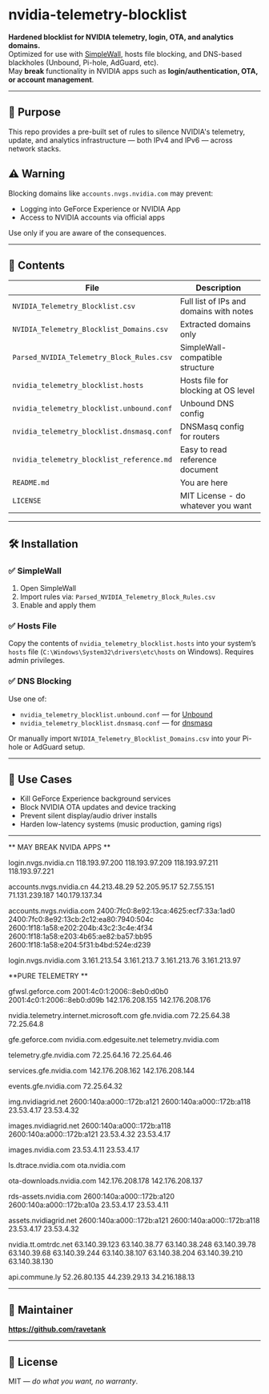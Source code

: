 # nvidia-telemetry-blocklist

**Hardened blocklist for NVIDIA telemetry, login, OTA, and analytics domains.**  
Optimized for use with [SimpleWall](https://www.henrypp.org/product/simplewall), hosts file blocking, and DNS-based blackholes (Unbound, Pi-hole, AdGuard, etc).  
May **break** functionality in NVIDIA apps such as **login/authentication, OTA, or account management**.

---

## 🧠 Purpose

This repo provides a pre-built set of rules to silence NVIDIA's telemetry, update, and analytics infrastructure — both IPv4 and IPv6 — across network stacks.

## ⚠️ Warning

Blocking domains like `accounts.nvgs.nvidia.com` may prevent:

- Logging into GeForce Experience or NVIDIA App
- Access to NVIDIA accounts via official apps

Use only if you are aware of the consequences.

---

## 📁 Contents

| File | Description |
|------|-------------|
| `NVIDIA_Telemetry_Blocklist.csv` | Full list of IPs and domains with notes |
| `NVIDIA_Telemetry_Blocklist_Domains.csv` | Extracted domains only |
| `Parsed_NVIDIA_Telemetry_Block_Rules.csv` | SimpleWall-compatible structure |
| `nvidia_telemetry_blocklist.hosts` | Hosts file for blocking at OS level |
| `nvidia_telemetry_blocklist.unbound.conf` | Unbound DNS config |
| `nvidia_telemetry_blocklist.dnsmasq.conf` | DNSMasq config for routers |
| `nvidia_telemetry_blocklist_reference.md` | Easy to read reference document |
| `README.md` | You are here |
| `LICENSE` | MIT License - do whatever you want |

---

## 🛠️ Installation

### ✅ SimpleWall

1. Open SimpleWall  
2. Import rules via: `Parsed_NVIDIA_Telemetry_Block_Rules.csv`  
3. Enable and apply them

### ✅ Hosts File

Copy the contents of `nvidia_telemetry_blocklist.hosts` into your system’s `hosts` file (`C:\Windows\System32\drivers\etc\hosts` on Windows). Requires admin privileges.

### ✅ DNS Blocking

Use one of:

- `nvidia_telemetry_blocklist.unbound.conf` — for [Unbound](https://nlnetlabs.nl/projects/unbound/about/)
- `nvidia_telemetry_blocklist.dnsmasq.conf` — for [dnsmasq](https://thekelleys.org.uk/dnsmasq/doc.html)

Or manually import `NVIDIA_Telemetry_Blocklist_Domains.csv` into your Pi-hole or AdGuard setup.

---

## 💬 Use Cases

- Kill GeForce Experience background services
- Block NVIDIA OTA updates and device tracking
- Prevent silent display/audio driver installs
- Harden low-latency systems (music production, gaming rigs)

---

 ** MAY BREAK NVIDA APPS **

login.nvgs.nvidia.cn
118.193.97.200
118.193.97.209
118.193.97.211
118.193.97.221

accounts.nvgs.nvidia.cn
44.213.48.29
52.205.95.17
52.7.55.151
71.131.239.187
140.179.137.34

accounts.nvgs.nvidia.com
2400:7fc0:8e92:13ca:4625:ecf7:33a:1ad0
2400:7fc0:8e92:13cb:2c12:ea80:7940:504c
2600:1f18:1a58:e202:204b:43c2:3c4e:4f34
2600:1f18:1a58:e203:4b65:ae82:ba57:bb95
2600:1f18:1a58:e204:5f31:b4bd:524e:d239

login.nvgs.nvidia.com
3.161.213.54
3.161.213.7
3.161.213.76
3.161.213.97

 **PURE TELEMETRY **

gfwsl.geforce.com
2001:4c0:1:2006::8eb0:d0b0
2001:4c0:1:2006::8eb0:d09b
142.176.208.155
142.176.208.176

nvidia.telemetry.internet.microsoft.com
gfe.nvidia.com
72.25.64.38
72.25.64.8

gfe.geforce.com
nvidia.com.edgesuite.net
telemetry.nvidia.com

telemetry.gfe.nvidia.com
72.25.64.16
72.25.64.46

services.gfe.nvidia.com
142.176.208.162
142.176.208.144

events.gfe.nvidia.com
72.25.64.32

img.nvidiagrid.net
2600:140a:a000::172b:a121
2600:140a:a000::172b:a118
23.53.4.17
23.53.4.32

images.nvidiagrid.net
2600:140a:a000::172b:a118
2600:140a:a000::172b:a121
23.53.4.32
23.53.4.17

images.nvidia.com
23.53.4.11
23.53.4.17

ls.dtrace.nvidia.com
ota.nvidia.com

ota-downloads.nvidia.com
142.176.208.178
142.176.208.137

rds-assets.nvidia.com
2600:140a:a000::172b:a120
2600:140a:a000::172b:a10a
23.53.4.17
23.53.4.11

assets.nvidiagrid.net
2600:140a:a000::172b:a121
2600:140a:a000::172b:a118
23.53.4.17
23.53.4.32

nvidia.tt.omtrdc.net
63.140.39.123
63.140.38.77
63.140.38.248
63.140.39.78
63.140.39.68
63.140.39.244
63.140.38.107
63.140.38.204
63.140.39.210
63.140.38.130

api.commune.ly
52.26.80.135
44.239.29.13
34.216.188.13

---

## 👑 Maintainer

**https://github.com/ravetank**

---

## 📜 License

MIT — *do what you want, no warranty*.
